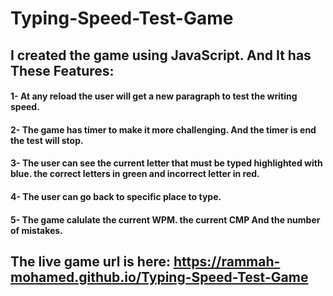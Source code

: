 # Typing-Speed-Test-Game
## I created the game using JavaScript. And It has These Features: 
#### 1- At any reload the user will get a new paragraph to test the writing speed.
#### 2- The game has timer to make it more challenging. And the timer is end the test will stop.
#### 3- The user can see the current letter that must be typed highlighted with blue. the correct letters in green and incorrect letter in red.
#### 4- The user can go back to specific place to type.
#### 5- The game calulate the current WPM. the current CMP And the number of mistakes.
## The live game url is here:  https://rammah-mohamed.github.io/Typing-Speed-Test-Game
